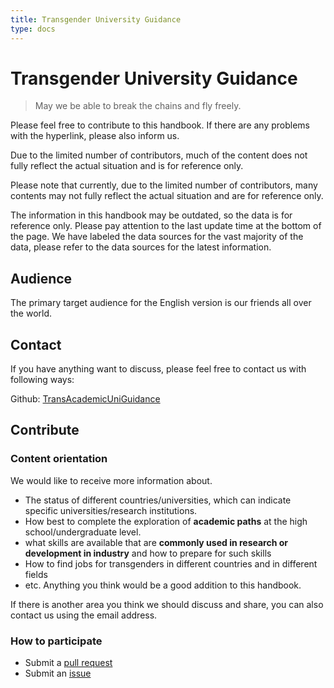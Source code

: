 ```yaml
---
title: Transgender University Guidance
type: docs
---
```


# Transgender University Guidance

> May we be able to break the chains and fly freely.

Please feel free to contribute to this handbook. If there are any problems with the hyperlink, please also inform us.

Due to the limited number of contributors, much of the content does not fully reflect the actual situation and is for reference only.

Please note that currently, due to the limited number of contributors, many contents may not fully reflect the actual situation and are for reference only.

The information in this handbook may be outdated, so the data is for reference only. Please pay attention to the last update time at the bottom of the page. We have labeled the data sources for the vast majority of the data, please refer to the data sources for the latest information.

## Audience

The primary target audience for the English version is our friends all over the world.

## Contact

If you have anything want to discuss, please feel free to contact us with following ways:

Github: [TransAcademicUniGuidance](https://github.com/one-among-us/TransAcademicUniGuide)

## Contribute

### Content orientation

We would like to receive more information about.
- The status of different countries/universities, which can indicate specific universities/research institutions.
- How best to complete the exploration of **academic paths** at the high school/undergraduate level.
- what skills are available that are **commonly used in research or development in industry** and how to prepare for such skills
- How to find jobs for transgenders in different countries and in different fields
- etc. Anything you think would be a good addition to this handbook.

If there is another area you think we should discuss and share, you can also contact us using the email address.

### How to participate

- Submit a [pull request](https://github.com/one-among-us/TransAcademicUniGuide/pulls)
- Submit an [issue](https://github.com/one-among-us/TransAcademicUniGuide/issues)
<!-- - Submit your comments using the following form (can be filled out in any language you want to use):
  - [Country](https://docs.google.com/forms/d/e/1FAIpQLSfm40NK_kWylDTy-cIhUibpX1LaVx-6vw4EF2x7SgXSIhlXOA/viewform)
  - [University](https://docs.google.com/forms/d/e/1FAIpQLSdTduZ0wpgJ3W4LDPQ6u_Vm6Gi_AMZYZnwYFl5ifT8SO4yJmA/viewform)
  - [Field of study](https://docs.google.com/forms/d/e/1FAIpQLScgX2iVOC2_5Z3tmbp4kJq6Es2RrEOypUpzaoNIEg-5yNmqFw/viewform) -->
